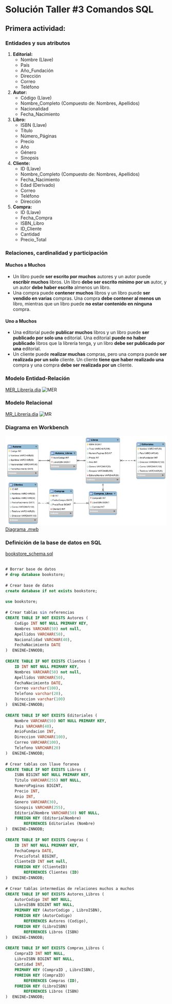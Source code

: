 # Solución Taller #3 Comandos SQL

## Primera actividad:

### Entidades y sus atributos

1. **Editorial:**
   - Nombre (Llave)
   - País
   - Año_Fundación
   - Dirección
   - Correo
   - Teléfono
2. **Autor:**
   - Código (Llave)
   - Nombre_Completo (Compuesto de: Nombres, Apellidos)
   - Nacionalidad
   - Fecha_Nacimiento
3. **Libro:**
   - ISBN (Llave)
   - Título
   - Número_Páginas
   - Precio
   - Año
   - Género
   - Sinopsis
4. **Cliente:**
   - ID (Llave)
   - Nombre_Completo (Compuesto de: Nombres, Apellidos)
   - Fecha_Nacimiento
   - Edad (Derivado)
   - Correo
   - Teléfono
   - Dirección
5. **Compra:**
   - ID (Llave)
   - Fecha_Compra
   - ISBN_Libro
   - ID_Cliente
   - Cantidad
   - Precio_Total

### Relaciones, cardinalidad y participación

#### Muchos a Muchos

- Un libro puede **ser escrito por muchos** autores y un autor puede **escribir muchos** libros. Un libro **debe ser escrito mínimo por un** autor, y un autor **debe haber escrito** almenos un libro.
- Una compra puede **contener muchos** libros y un libro puede **ser vendido en varias** compras. Una compra **debe contener al menos un** libro, mientras que un libro puede **no estar contenido en ninguna** compra.

#### Uno a Muchos

- Una editorial puede **publicar muchos** libros y un libro puede **ser publicado por solo una** editorial. Una editorial **puede no haber publicado** libros que la librería tenga, y un libro **debe ser publicado por una** editorial.
- Un cliente puede **realizar muchas** compras, pero una compra puede **ser realizada por un solo** cliente. Un cliente **tiene que haber realizado una** compra y una compra **debe ser realizada por un** cliente.

### Modelo Entidad-Relación

[MER_Librería.dia](./MER_Librería.dia)
![MER](./MER_Librería.png)

### Modelo Relacional

[MR_Librería.dia](./MR_Librería.dia)
![MR](./MR_Librería.png)

### Diagrama en Workbench

![DW](./ModeloWorkbench_Libreria.png)
[Diagrama .mwb](./ModeloWorkbench_Libreria.mwb)

### Definición de la base de datos en SQL

[bookstore_schema.sql](./bookstore_schema.sql)

```sql

# Borrar base de datos
# drop database bookstore;

# Crear base de datos
create database if not exists bookstore;

use bookstore;

# Crear tablas sin referencias
CREATE TABLE IF NOT EXISTS Autores (
    Codigo INT NOT NULL PRIMARY KEY,
    Nombres VARCHAR(50) not null,
    Apellidos VARCHAR(50),
    Nacionalidad VARCHAR(40),
    FechaNacimiento DATE
)  ENGINE=INNODB;

CREATE TABLE IF NOT EXISTS Clientes (
    ID INT NOT NULL PRIMARY KEY,
    Nombres VARCHAR(50) not null,
    Apellidos VARCHAR(50),
    FechaNacimiento DATE,
    Correo varchar(100),
    Telefono varchar(20),
    Direccion varchar(100)
)  ENGINE=INNODB;

CREATE TABLE IF NOT EXISTS Editoriales (
    Nombre VARCHAR(50) NOT NULL PRIMARY KEY,
    Pais VARCHAR(40),
    AnioFundacion INT,
    Direccion VARCHAR(100),
    Correo VARCHAR(100),
    Telefono VARCHAR(20)
)  ENGINE=INNODB;

# Crear tablas con llave foranea
CREATE TABLE IF NOT EXISTS Libros (
    ISBN BIGINT NOT NULL PRIMARY KEY,
    Titulo VARCHAR(255) NOT NULL,
    NumeroPaginas BIGINT,
    Precio INT,
    Anio INT,
    Genero VARCHAR(30),
    Sinopsis VARCHAR(255),
    EditorialNombre VARCHAR(50) NOT NULL,
    FOREIGN KEY (EditorialNombre)
        REFERENCES Editoriales (Nombre)
)  ENGINE=INNODB;

CREATE TABLE IF NOT EXISTS Compras (
    ID INT NOT NULL PRIMARY KEY,
    FechaCompra DATE,
    PrecioTotal BIGINT,
    ClienteID INT not null,
    FOREIGN KEY (ClienteID)
        REFERENCES Clientes (ID)
)  ENGINE=INNODB;

# Crear tablas intermedias de relaciones muchos a muchos
CREATE TABLE IF NOT EXISTS Autores_Libros (
    AutorCodigo INT NOT NULL,
    LibroISBN BIGINT NOT NULL,
    PRIMARY KEY (AutorCodigo , LibroISBN),
    FOREIGN KEY (AutorCodigo)
        REFERENCES Autores (Codigo),
    FOREIGN KEY (LibroISBN)
        REFERENCES Libros (ISBN)
)  ENGINE=INNODB;

CREATE TABLE IF NOT EXISTS Compras_Libros (
    CompraID INT NOT NULL,
    LibroISBN BIGINT NOT NULL,
    Cantidad INT,
    PRIMARY KEY (CompraID , LibroISBN),
    FOREIGN KEY (CompraID)
        REFERENCES Compras (ID),
    FOREIGN KEY (LibroISBN)
        REFERENCES Libros (ISBN)
)  ENGINE=INNODB;
```
